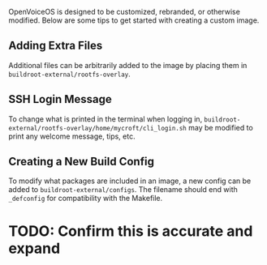 OpenVoiceOS is designed to be customized, rebranded, or otherwise modified. Below are some tips to get started
with creating a custom image.

## Adding Extra Files
Additional files can be arbitrarily added to the image by placing them in `buildroot-external/rootfs-overlay`.


## SSH Login Message
To change what is printed in the terminal when logging in, `buildroot-external/rootfs-overlay/home/mycroft/cli_login.sh`
may be modified to print any welcome message, tips, etc.


## Creating a New Build Config
To modify what packages are included in an image, a new config can be added to `buildroot-external/configs`. The filename
should end with `_defconfig` for compatibility with the Makefile.
# TODO: Confirm this is accurate and expand


